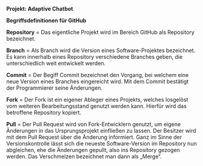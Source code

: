 **Projekt: Adaptive Chatbot**

**Begriffsdefinitionen für GitHub**

**Repository** =
Das eigentliche Projekt wird im Bereich GitHub als Repository bezeichnet.  

**Branch** =
Als Branch wird die Version eines Software-Projektes bezeichnet. 
Es kann innerhalb eines Repository verschiedene Branches geben, die unterschiedlich weit entwickelt werden.

**Commit** =
Der Begiff Commit bezeichnet den Vorgang, bei welchem eine neue Version eines Branches eingereicht wird. 
Mit dem Commit bestätigt der Programmierer seine Änderungen.

**Fork** =
Der Fork ist ein eigener Ableger eines Projekts, welches losgelöst vom weiteren Bearbeitungsstand genutzt werden kann. 
Hierfür wird das betroffene Repository kopiert.

**Pull** =
Der Pull Request wird von Fork-Entwicklern genutzt, um eigene Änderungen in das Ursprungsprojekt einfließen zu lassen. Der Besitzer wird mit dem Pull Request über die Änderung informiert. Ganz im Sinne der Versionskontrolle lässt sich die neueste Software-Version im Repository nun abgleichen, ehe die Änderungen gepullt, also ins Repository gezogen werden. Das Verschmelzen bezeichnet man dann als „Merge“.
